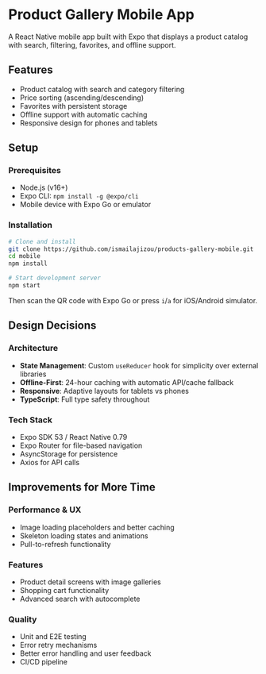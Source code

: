 # Product Gallery Mobile App

A React Native mobile app built with Expo that displays a product catalog with search, filtering, favorites, and offline support.

## Features

- Product catalog with search and category filtering
- Price sorting (ascending/descending)
- Favorites with persistent storage
- Offline support with automatic caching
- Responsive design for phones and tablets

## Setup

### Prerequisites

- Node.js (v16+)
- Expo CLI: `npm install -g @expo/cli`
- Mobile device with Expo Go or emulator

### Installation

```bash
# Clone and install
git clone https://github.com/ismailajizou/products-gallery-mobile.git
cd mobile
npm install

# Start development server
npm start
```

Then scan the QR code with Expo Go or press `i`/`a` for iOS/Android simulator.

## Design Decisions

### Architecture

- **State Management**: Custom `useReducer` hook for simplicity over external libraries
- **Offline-First**: 24-hour caching with automatic API/cache fallback
- **Responsive**: Adaptive layouts for tablets vs phones
- **TypeScript**: Full type safety throughout

### Tech Stack

- Expo SDK 53 / React Native 0.79
- Expo Router for file-based navigation
- AsyncStorage for persistence
- Axios for API calls

## Improvements for More Time

### Performance & UX

- Image loading placeholders and better caching
- Skeleton loading states and animations
- Pull-to-refresh functionality

### Features

- Product detail screens with image galleries
- Shopping cart functionality
- Advanced search with autocomplete

### Quality

- Unit and E2E testing
- Error retry mechanisms
- Better error handling and user feedback
- CI/CD pipeline
